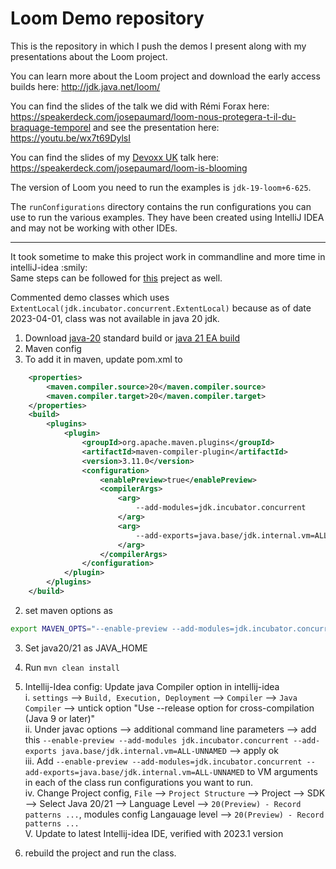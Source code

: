 Loom Demo repository
====================

This is the repository in which I push the demos I present along with my presentations about the Loom project.

You can learn more about the Loom project and download the early access builds here: http://jdk.java.net/loom/

You can find the slides of the talk we did with Rémi Forax here: https://speakerdeck.com/josepaumard/loom-nous-protegera-t-il-du-braquage-temporel and see the presentation here: https://youtu.be/wx7t69DylsI

You can find the slides of my [Devoxx UK](https://www.devoxx.co.uk/) talk here: https://speakerdeck.com/josepaumard/loom-is-blooming

The version of Loom you need to run the examples is `jdk-19-loom+6-625`.

The `runConfigurations` directory contains the run configurations you can use to run the various examples. They have been created using IntelliJ IDEA and may not be working with other IDEs. 

-----------------------------
   
It took sometime to make this project work in commandline and more time in intelliJ-idea :smily:   
Same steps can be followed for [this](https://github.com/JosePaumard/2022_javaone-loom-livelab) preject as well.   

Commented demo classes which uses `ExtentLocal(jdk.incubator.concurrent.ExtentLocal)` because as of date 2023-04-01, class was not available in java 20 jdk.   

1. Download [java-20](https://adoptium.net/temurin/releases/?version=20) standard build or [java 21 EA build](https://jdk.java.net/21/)   
2. Maven config       
1. To add it in maven, update pom.xml to     
```xml
    <properties>
        <maven.compiler.source>20</maven.compiler.source>
        <maven.compiler.target>20</maven.compiler.target>
    </properties>
    <build>
        <plugins>
            <plugin>
                <groupId>org.apache.maven.plugins</groupId>
                <artifactId>maven-compiler-plugin</artifactId>
                <version>3.11.0</version>
                <configuration>
                    <enablePreview>true</enablePreview>
                    <compilerArgs>
                        <arg>
                            --add-modules=jdk.incubator.concurrent
                        </arg>
                        <arg>
                            --add-exports=java.base/jdk.internal.vm=ALL-UNNAMED
                        </arg>
                    </compilerArgs>
                </configuration>
            </plugin>
        </plugins>
    </build>
```

2. set maven options as   
```bash
export MAVEN_OPTS="--enable-preview --add-modules=jdk.incubator.concurrent --add-exports=java.base/jdk.internal.vm=ALL-UNNAMED"
```

3. Set java20/21 as JAVA_HOME
4. Run `mvn clean install`

5. Intellij-Idea config:   Update java Compiler option in intellij-idea   
i. `settings` --> `Build, Execution, Deployment` --> `Compiler` --> `Java Compiler` --> untick option "Use --release option for cross-compilation (Java 9 or later)"       
ii. Under javac options --> additional command line parameters --> add this `--enable-preview --add-modules jdk.incubator.concurrent --add-exports java.base/jdk.internal.vm=ALL-UNNAMED` --> apply ok   
iii. Add `--enable-preview --add-modules=jdk.incubator.concurrent --add-exports=java.base/jdk.internal.vm=ALL-UNNAMED` to VM arguments in each of the class run configurations you want to run.   
iv. Change Project config, `File` --> `Project Structure` --> Project --> SDK --> Select Java 20/21 --> Language Level --> `20(Preview) - Record patterns ...`, modules config Langauage level --> `20(Preview) - Record patterns ...`   
V. Update to latest Intellij-idea IDE, verified with 2023.1 version   


6. rebuild the project and run the class.  
